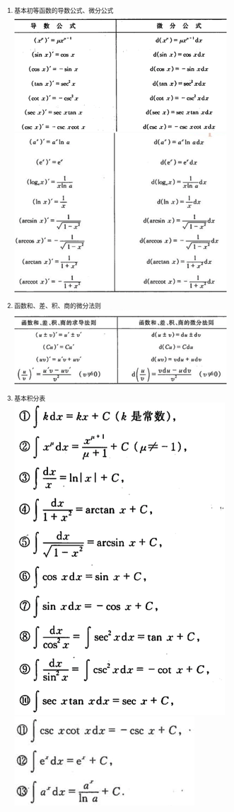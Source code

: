 1. 基本初等函数的导数公式、微分公式
![](./images/math_1.png)  
![](./images/math_2.png)  

2. 函数和、差、积、商的微分法则
![](./images/math_3.png)

3. 基本积分表
![](./images/math_4.png)
![](./images/math_5.png)



